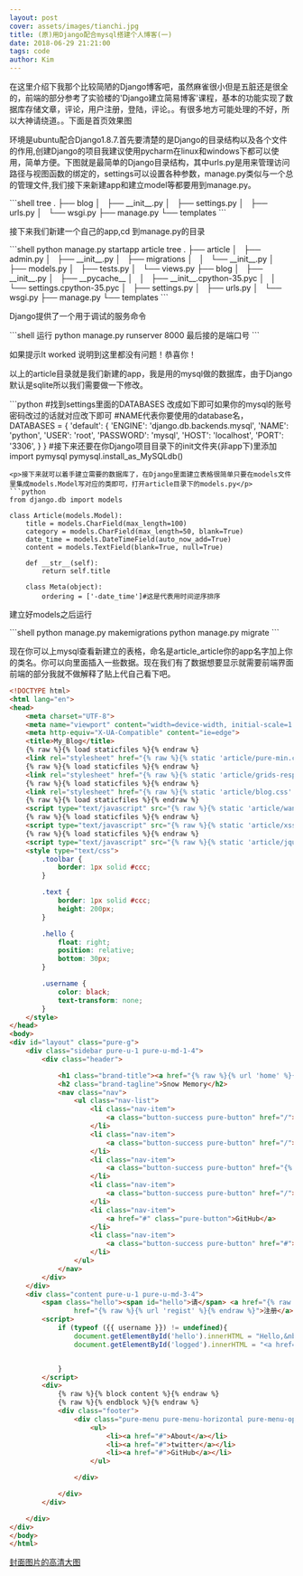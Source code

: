```yaml
---
layout: post
cover: assets/images/tianchi.jpg
title: (原)用Django配合mysql搭建个人博客(一)
date: 2018-06-29 21:21:00
tags: code
author: Kim
---
```

<p>在这里介绍下我那个比较简陋的Django博客吧，虽然麻雀很小但是五脏还是很全的，前端的部分参考了实验楼的'Django建立简易博客'课程，基本的功能实现了数据库存储文章，评论，用户注册，登陆，评论。。有很多地方可能处理的不好，所以大神请绕道。。下面是首页效果图</p>
<amp-img width="600" height="252"  src="assets/images/blog.png"></amp-img>

<p>环境是ubuntu配合Django1.8.7.首先要清楚的是Django的目录结构以及各个文件的作用,创建Django的项目我建议使用pycharm在linux和windows下都可以使用，简单方便。下图就是最简单的Django目录结构，其中urls.py是用来管理访问路径与视图函数的绑定的，settings可以设置各种参数，manage.py类似与一个总的管理文件,我们接下来新建app和建立model等都要用到manage.py。</p>
```shell
tree
.
├── blog
│   ├── __init__.py
│   ├── settings.py
│   ├── urls.py
│   └── wsgi.py
├── manage.py
└── templates
```
<p>接下来我们新建一个自己的app,cd 到manage.py的目录</p>
```shell
python manage.py startapp article
tree
.
├── article
│   ├── admin.py
│   ├── __init__.py
│   ├── migrations
│   │   └── __init__.py
│   ├── models.py
│   ├── tests.py
│   └── views.py
├── blog
│   ├── __init__.py
│   ├── __pycache__
│   │   ├── __init__.cpython-35.pyc
│   │   └── settings.cpython-35.pyc
│   ├── settings.py
│   ├── urls.py
│   └── wsgi.py
├── manage.py
└── templates
```
<p>Django提供了一个用于调试的服务命令</p>
```shell
运行
python manage.py runserver 8000
最后接的是端口号
```
<p>如果提示It worked 说明到这里都没有问题！恭喜你！</p>
<p>以上的article目录就是我们新建的app，我是用的mysql做的数据库，由于Django默认是sqlite所以我们需要做一下修改。</p>
```python
#找到settings里面的DATABASES 改成如下即可如果你的mysql的账号密码改过的话就对应改下即可
#NAME代表你要使用的database名，
DATABASES = {
    'default': {
        'ENGINE': 'django.db.backends.mysql',
        'NAME': 'python',
        'USER': 'root',
        'PASSWORD': 'mysql',
        'HOST': 'localhost',
        'PORT': '3306',
    }
}
#接下来还要在你Django项目目录下的init文件夹(非app下)里添加
import pymysql
pymysql.install_as_MySQLdb()

```
<p>接下来就可以着手建立需要的数据库了，在Django里面建立表格很简单只要在models文件里集成models.Model写对应的类即可，打开article目录下的models.py</p>
```python
from django.db import models

class Article(models.Model):
    title = models.CharField(max_length=100)
    category = models.CharField(max_length=50, blank=True)
    date_time = models.DateTimeField(auto_now_add=True)
    content = models.TextField(blank=True, null=True)

    def __str__(self):
        return self.title

    class Meta(object):
        ordering = ['-date_time']#这是代表用时间逆序排序
```
<p>建立好models之后运行</p>
```shell
python manage.py makemigrations
python manage.py migrate
```
<p>现在你可以上mysql查看新建立的表格，命名是article_article你的app名字加上你的类名。你可以向里面插入一些数据。现在我们有了数据想要显示就需要前端界面前端的部分我就不做解释了贴上代自己看下吧。</p>

```html
<!DOCTYPE html>
<html lang="en">
<head>
    <meta charset="UTF-8">
    <meta name="viewport" content="width=device-width, initial-scale=1.0">
    <meta http-equiv="X-UA-Compatible" content="ie=edge">
    <title>My_Blog</title>
    {% raw %}{% load staticfiles %}{% endraw %}
    <link rel="stylesheet" href="{% raw %}{% static 'article/pure-min.css' %}{% endraw %}">
    {% raw %}{% load staticfiles %}{% endraw %}
    <link rel="stylesheet" href="{% raw %}{% static 'article/grids-responsive-min.css' %}{% endraw %}">
    {% raw %}{% load staticfiles %}{% endraw %}
    <link rel="stylesheet" href="{% raw %}{% static 'article/blog.css' %}{% endraw %}">
    {% raw %}{% load staticfiles %}{% endraw %}
    <script type="text/javascript" src="{% raw %}{% static 'article/wangEditor.js' %}{% endraw %}"></script>
    {% raw %}{% load staticfiles %}{% endraw %}
    <script type="text/javascript" src="{% raw %}{% static 'article/xss.js' %}{% endraw %}"></script>
    {% raw %}{% load staticfiles %}{% endraw %}
    <script type="text/javascript" src="{% raw %}{% static 'article/jquery-1.12.4.min.js' %}{% endraw %}"></script>
    <style type="text/css">
        .toolbar {
            border: 1px solid #ccc;
        }

        .text {
            border: 1px solid #ccc;
            height: 200px;
        }

        .hello {
            float: right;
            position: relative;
            bottom: 30px;
        }

        .username {
            color: black;
            text-transform: none;
        }
    </style>
</head>
<body>
<div id="layout" class="pure-g">
    <div class="sidebar pure-u-1 pure-u-md-1-4">
        <div class="header">

            <h1 class="brand-title"><a href="{% raw %}{% url 'home' %}{% endraw %}">MY_BLOG</a></h1>
            <h2 class="brand-tagline">Snow Memory</h2>
            <nav class="nav">
                <ul class="nav-list">
                    <li class="nav-item">
                        <a class="button-success pure-button" href="/">Home</a>
                    </li>
                    <li class="nav-item">
                        <a class="button-success pure-button" href="/">Archive</a>
                    </li>
                    <li class="nav-item">
                        <a class="button-success pure-button" href="{% raw %}{% url 'pages' %}{% endraw %}">Pages</a>
                    </li>
                    <li class="nav-item">
                        <a class="button-success pure-button" href="/">About me</a>
                    </li>
                    <li class="nav-item">
                        <a href="#" class="pure-button">GitHub</a>
                    </li>
                    <li class="nav-item">
                        <a class="button-success pure-button" href="#">Weibo</a>
                    </li>
                </ul>
            </nav>
        </div>
    </div>
    <div class="content pure-u-1 pure-u-md-3-4">
        <span class="hello"><span id="hello">请</span> <a href="{% raw %}{% url 'login' %}{% endraw %}" id="logged">登陆</a>,&nbsp;<a
                href="{% raw %}{% url 'regist' %}{% endraw %}">注册</a></span>
        <script>
            if (typeof ({{ username }}) != undefined){
                document.getElementById('hello').innerHTML = "Hello,&nbsp;<a href='{% raw %}{% url 'user_info' %}{% endraw %}'>{{ username }}</a>";
                document.getElementById('logged').innerHTML = "<a href='{% raw %}{% url 'logout' %}{% endraw %}'>登出</a>";


            }
        </script>
        <div>
            {% raw %}{% block content %}{% endraw %}
            {% raw %}{% endblock %}{% endraw %}
            <div class="footer">
                <div class="pure-menu pure-menu-horizontal pure-menu-open">
                    <ul>
                        <li><a href="#">About</a></li>
                        <li><a href="#">twitter</a></li>
                        <li><a href="#">GitHub</a></li>
                    </ul>

                </div>

            </div>
        </div>

    </div>
</div>
</body>
</html>

```

<p></p>
<a href="assets/images/tianchi(source).jpg">封面图片的高清大图</a>
